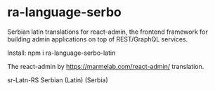 # ra-language-serbo
Serbian latin translations for react-admin, the frontend framework for building admin applications on top of REST/GraphQL services.

Install: npm i ra-language-serbo-latin

The react-admin by https://marmelab.com/react-admin/ translation.

sr-Latn-RS Serbian (Latin) (Serbia)
